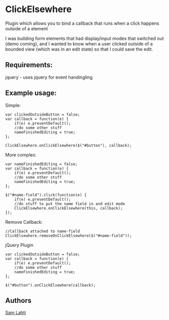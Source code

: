 # ClickElsewhere

Plugin which allows you to bind a callback that runs when a click happens outside of a element

I was building form elements that had display/input modes that switched out (demo coming), and I wanted
to know when a user clicked outside of a bounded view (which was in an edit state) so that I could save the edit.

## Requirements:

jquery - uses jquery for event handingling

## Example usage:

Simple:

    var clickedOutsideButton = false;
    var callback = function(e) {
        if(e) e.preventDefault();
        //do some other stuff
        nameFinishedEditing = true;
    };

    ClickElsewhere.onClickElsewhere($("#button"), callback);

More complex:

    var nameFinishedEditing = false;
    var callback = function(e) {
        if(e) e.preventDefault();
        //do some other stuff
        nameFinishedEditing = true;
    };

    $("#name-field").click(function(e) {
        if(e) e.preventDefault();
        //do stuff to put the name field in and edit mode
        ClickElsewhere.onClickElsewhere(this, callback);
    });

Remove Callback:

    //Callback attached to name-field
    ClickElsewhere.removeOnClickElsewhere($("#name-field"));

jQuery Plugin

    var clickedOutsideButton = false;
    var callback = function(e) {
        if(e) e.preventDefault();
        //do some other stuff
        nameFinishedEditing = true;
    };

    $("#button").onClickElsewhere(callback);

## Authors

[Sam Lahti](https://github.com/selecsosi)
